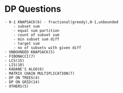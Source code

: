 # DP Questions

    - 0-1 KNAPSACK(6) - fractional(greedy),0-1,unbounded
        - subset sum
        - equal sum partition
        - count of subset sum
        - min subset sum diff
        - target sum
        - no of subsets with given diff
    - UNBOUNDED KNAPSACK(5)
    - FIBONACCI(7)
    - LCS(15)
    - LIS(10)
    - KADANE'S ALGO(6)
    - MATRIX CHAIN MULTIPLICATION(7)
    - DP ON TREES(4)
    - DP ON GRID(14)
    - OTHERS(5)